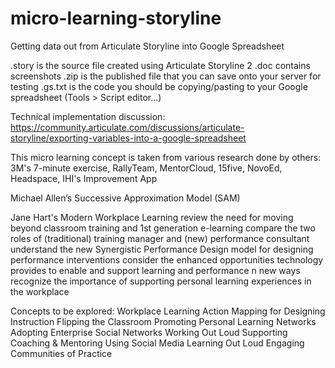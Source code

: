 # micro-learning-storyline
Getting data out from Articulate Storyline into Google Spreadsheet

.story is the source file created using Articulate Storyline 2
.doc contains screenshots
.zip is the published file that you can save onto your server for testing
.gs.txt is the code you should be copying/pasting to your Google spreadsheet (Tools > Script editor...)

Technical implementation discussion: https://community.articulate.com/discussions/articulate-storyline/exporting-variables-into-a-google-spreadsheet

This micro learning concept is taken from various research done by others:
3M's 7-minute exercise, RallyTeam, MentorCloud, 15five, NovoEd, Headspace, IHI's Improvement App

Michael Allen’s Successive Approximation Model (SAM)

Jane Hart's Modern Workplace Learning 
review the need for moving beyond classroom training and 1st generation e-learning
compare the two roles of (traditional) training manager and (new) performance consultant
understand the new Synergistic Performance Design model for designing performance interventions
consider the enhanced opportunities technology provides to enable and support learning and performance n new ways
recognize the importance of supporting personal learning experiences in the workplace

Concepts to be explored:
Workplace Learning
Action Mapping for Designing Instruction
Flipping the Classroom
Promoting Personal Learning Networks
Adopting Enterprise Social Networks
Working Out Loud
Supporting Coaching & Mentoring
Using Social Media
Learning Out Loud
Engaging Communities of Practice
